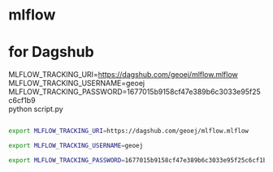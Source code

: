 # mlflow


# for Dagshub

MLFLOW_TRACKING_URI=https://dagshub.com/geoej/mlflow.mlflow \
MLFLOW_TRACKING_USERNAME=geoej \
MLFLOW_TRACKING_PASSWORD=1677015b9158cf47e389b6c3033e95f25c6cf1b9 \
python script.py

``` bash 

export MLFLOW_TRACKING_URI=https://dagshub.com/geoej/mlflow.mlflow 

export MLFLOW_TRACKING_USERNAME=geoej 

export MLFLOW_TRACKING_PASSWORD=1677015b9158cf47e389b6c3033e95f25c6cf1b9

```